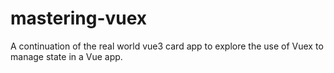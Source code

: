 # mastering-vuex
A continuation of the real world vue3 card app to explore the use of Vuex to manage state in a Vue app.
